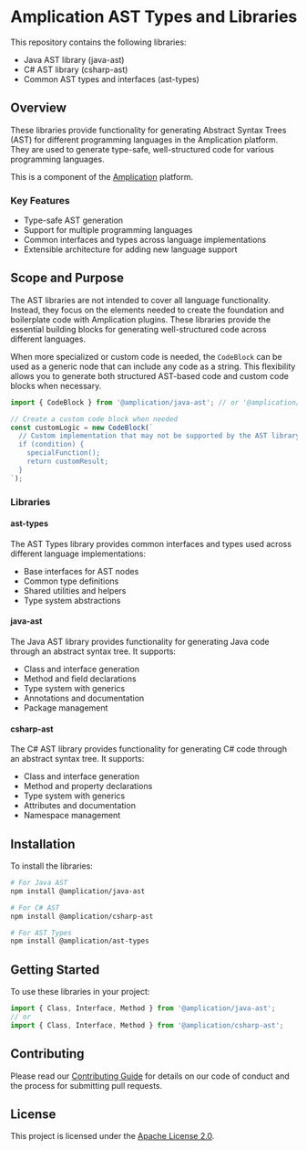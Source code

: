 # Amplication AST Types and Libraries

This repository contains the following libraries:

- Java AST library (java-ast)
- C# AST library (csharp-ast)
- Common AST types and interfaces (ast-types)

## Overview

These libraries provide functionality for generating Abstract Syntax Trees (AST) for different programming languages in the Amplication platform. They are used to generate type-safe, well-structured code for various programming languages.

This is a component of the [Amplication](https://github.com/amplication/amplication) platform.

### Key Features

- Type-safe AST generation
- Support for multiple programming languages
- Common interfaces and types across language implementations
- Extensible architecture for adding new language support

## Scope and Purpose

The AST libraries are not intended to cover all language functionality. Instead, they focus on the elements needed to create the foundation and boilerplate code with Amplication plugins. These libraries provide the essential building blocks for generating well-structured code across different languages.

When more specialized or custom code is needed, the `CodeBlock` can be used as a generic node that can include any code as a string. This flexibility allows you to generate both structured AST-based code and custom code blocks when necessary.

```typescript
import { CodeBlock } from '@amplication/java-ast'; // or '@amplication/csharp-ast'

// Create a custom code block when needed
const customLogic = new CodeBlock(`
  // Custom implementation that may not be supported by the AST library directly
  if (condition) {
    specialFunction();
    return customResult;
  }
`);

```

### Libraries

#### ast-types
The AST Types library provides common interfaces and types used across different language implementations:
- Base interfaces for AST nodes
- Common type definitions
- Shared utilities and helpers
- Type system abstractions

#### java-ast
The Java AST library provides functionality for generating Java code through an abstract syntax tree. It supports:
- Class and interface generation
- Method and field declarations
- Type system with generics
- Annotations and documentation
- Package management

#### csharp-ast
The C# AST library provides functionality for generating C# code through an abstract syntax tree. It supports:
- Class and interface generation
- Method and property declarations
- Type system with generics
- Attributes and documentation
- Namespace management

## Installation

To install the libraries:

```bash
# For Java AST
npm install @amplication/java-ast

# For C# AST
npm install @amplication/csharp-ast

# For AST Types
npm install @amplication/ast-types
```

## Getting Started

To use these libraries in your project:

```typescript
import { Class, Interface, Method } from '@amplication/java-ast';
// or
import { Class, Interface, Method } from '@amplication/csharp-ast';
```

## Contributing

Please read our [Contributing Guide](CONTRIBUTING.md) for details on our code of conduct and the process for submitting pull requests.

## License

This project is licensed under the [Apache License 2.0](LICENSE). 